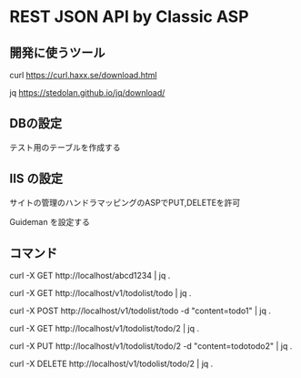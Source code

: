 # REST JSON API by Classic ASP



## 開発に使うツール

curl https://curl.haxx.se/download.html

jq   https://stedolan.github.io/jq/download/



## DBの設定

テスト用のテーブルを作成する


## IIS の設定

サイトの管理のハンドラマッピングのASPでPUT,DELETEを許可

Guideman を設定する



## コマンド


curl -X GET http://localhost/abcd1234 | jq .

curl -X GET http://localhost/v1/todolist/todo | jq .

curl -X POST http://localhost/v1/todolist/todo -d "content=todo1" | jq .

curl -X GET http://localhost/v1/todolist/todo/2 | jq .

curl -X PUT http://localhost/v1/todolist/todo/2 -d "content=todotodo2" | jq .

curl -X DELETE http://localhost/v1/todolist/todo/2 | jq .





